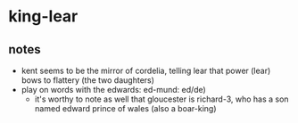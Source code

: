 # king-lear
## notes
- kent seems to be the mirror of cordelia, telling lear that power (lear) bows to flattery (the two daughters)
- play on words with the edwards: ed-mund: ed/de) 
	- it's worthy to note as well that gloucester is richard-3, who has a son named edward prince of wales (also a boar-king)
